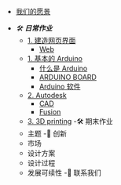 <!-- 侧边栏 docs/_sidebar.md -->

+ [我们的愿景](CN/AboutUS/Vision.md)
- *🛠 **日常作业***
   - [1. 建造网页界面](CN/)
     - [Web](CN/Web/WebDesigning.md)
   - [1. 基本的 Arduino](https://www.arduino.cc/)
     - [ 什么是 Arduino ](https://www.arduino.cc/en/Guide/Introduction/)
     - [ARDUINO BOARD](CN/)
     - [Arduino 软件](CN/)
   - [2. Autodesk](CN/)
     - [CAD](CN/Cad/IntroductionofCad.md)
     - [Fusion](CN/Fusion/Fusion.md)
   - [3. 3D printing]()
-🛠 期末作业
   - 主题
   -🧠 创新
   - 市场
   - 设计方案
   - 设计过程
   - 发展可续性
-👥 联系我们 